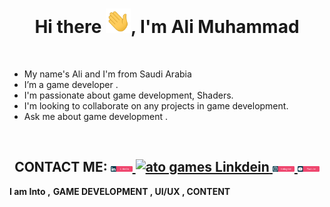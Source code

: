 
<h1 align="center">Hi there <img src="/Assets/Hi.gif" width="40px">, I'm Ali Muhammad</h1> 



&nbsp;&nbsp;&nbsp;&nbsp;&nbsp;&nbsp;&nbsp;&nbsp;&nbsp;&nbsp;&nbsp;&nbsp;&nbsp;&nbsp;&nbsp;&nbsp;&nbsp;&nbsp;&nbsp;&nbsp;&nbsp;&nbsp;&nbsp;&nbsp;&nbsp;&nbsp;&nbsp;&nbsp;&nbsp;&nbsp;&nbsp;&nbsp;&nbsp;&nbsp;&nbsp;&nbsp;&nbsp;&nbsp;&nbsp;&nbsp;&nbsp;&nbsp;&nbsp;&nbsp;&nbsp;&nbsp;&nbsp;&nbsp;&nbsp;&nbsp;&nbsp;&nbsp;&nbsp;&nbsp;&nbsp;&nbsp;&nbsp;&nbsp;&nbsp;  <b align="center"></b> <br>
- My name's Ali and I'm from Saudi Arabia
- I’m a game developer .
- I'm passionate about game development, Shaders.
- I'm looking to collaborate on any projects in game development.
- Ask me about game development .

<br>
 

<h2 align="center">CONTACT ME:
 
<a href="https://twitter.com/_atoGames">
  <img  alt="ato games Twitter" width="35px" src="https://github.com/atoGames/atoGames/blob/main/Assets/linkedin.svg" />
</a>
<a href="https://www.linkedin.com/in/ali-muhammed-alhilali/">
  <img  alt="ato games Linkdein" width="35px" src="linkedin.svg" />
</a>
<a href="https://www.instagram.com/_atogames/">
  <img  alt="ato games instagram" width="35px" src="/Assets/instagram.svg" />
</a>
<a href="https://www.youtube.com/channel/UCgTRPkYabMbTAlBhUxIVFEg">
  <img alt="ato games youtube" width="35px" src="/Assets/youtube.svg" />
</a>
  </h2>
  </ br> 

**I am Into ,**
**GAME DEVELOPMENT ,  UI/UX , CONTENT**

<br />
